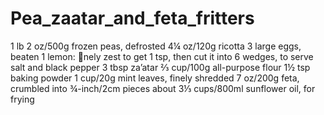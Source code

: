 # Pea_zaatar_and_feta_fritters

1 lb 2 oz/500g frozen peas, defrosted 4¼ oz/120g ricotta
3 large eggs, beaten
1 lemon: nely zest to get 1 tsp, then cut it into 6 wedges, to serve salt
and black pepper
3 tbsp za’atar
⅔ cup/100g all-purpose flour
1½ tsp baking powder
1 cup/20g mint leaves, finely shredded 7 oz/200g feta, crumbled into
¾-inch/2cm pieces about 3⅓ cups/800ml sunflower oil, for frying